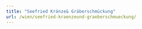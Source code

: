 ```yaml
---
title: "Seefried Kränze& Gräberschmückung"
url: /wien/seefried-kraenzeund-graeberschmueckung/
---
```

